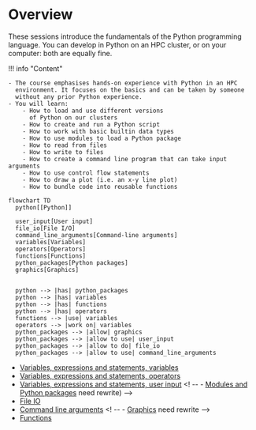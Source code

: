 # Overview

These sessions introduce the fundamentals of the Python programming language.
You can develop in Python on an HPC cluster, or on your computer:
both are equally fine.

!!! info "Content"

    - The course emphasises hands-on experience with Python in an HPC
      environment. It focuses on the basics and can be taken by someone
      without any prior Python experience.
    - You will learn:
        - How to load and use different versions
          of Python on our clusters
        - How to create and run a Python script
        - How to work with basic builtin data types
        - How to use modules to load a Python package
        - How to read from files
        - How to write to files
        - How to create a command line program that can take input arguments
        - How to use control flow statements
        - How to draw a plot (i.e. an x-y line plot)
        - How to bundle code into reusable functions

```mermaid
flowchart TD
  python[[Python]]

  user_input[User input]
  file_io[File I/O]
  command_line_arguments[Command-line arguments]
  variables[Variables]
  operators[Operators]
  functions[Functions]
  python_packages[Python packages]
  graphics[Graphics]


  python --> |has| python_packages
  python --> |has| variables
  python --> |has| functions
  python --> |has| operators
  functions --> |use| variables
  operators --> |work on| variables
  python_packages --> |allow| graphics
  python_packages --> |allow to use| user_input
  python_packages --> |allow to do| file_io
  python_packages --> |allow to use| command_line_arguments
```

- [Variables, expressions and statements, variables](variables_expressions_and_statements_1.md)
- [Variables, expressions and statements, operators](variables_expressions_and_statements_2.md)
- [Variables, expressions and statements, user input](variables_expressions_and_statements_3.md)
<! -- - [Modules and Python packages](hello_little_turtles.md) need rewrite) -->
- [File IO](files.md)
- [Command line arguments](command_line_arguments.md)
<! -- - [Graphics](graphics.md) need rewrite -->
- [Functions](functions.md)
